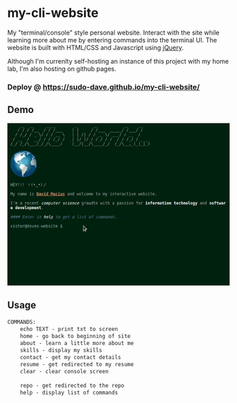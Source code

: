 # my-cli-website

My "terminal/console" style personal website. Interact with the site while learning more about me by entering commands into the terminal UI. The website is built with HTML/CSS and Javascript using [jQuery](https://jquery.com).

Although I'm currenlty self-hosting an instance of this project with my home lab, I'm also hosting on github pages.

### Deploy @ https://sudo-dave.github.io/my-cli-website/


## Demo

<img src="images/demo.gif">

## Usage

```
COMMANDS:
    echo TEXT - print txt to screen
    home - go back to beginning of site
    about - learn a little more about me
    skills - display my skills 
    contact - get my contact details
    resume - get redirected to my resume
    clear - clear console screen
    
    repo - get redirected to the repo
    help - display list of commands
```
